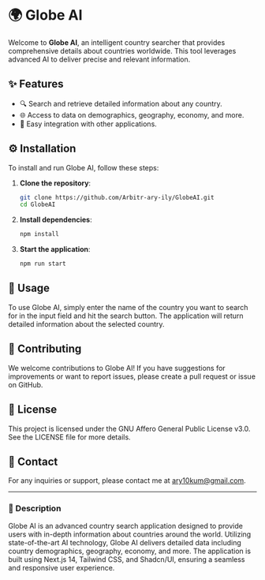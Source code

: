 # 🌍 Globe AI

Welcome to **Globe AI**, an intelligent country searcher that provides comprehensive details about countries worldwide. This tool leverages advanced AI to deliver precise and relevant information.

## ✨ Features

- 🔍 Search and retrieve detailed information about any country.
- 🌐 Access to data on demographics, geography, economy, and more.
- 🔗 Easy integration with other applications.

## ⚙️ Installation

To install and run Globe AI, follow these steps:

1. **Clone the repository**:
    ```bash
    git clone https://github.com/Arbitr-ary-ily/GlobeAI.git
    cd GlobeAI
    ```

2. **Install dependencies**:
    ```bash
    npm install
    ```

3. **Start the application**:
    ```bash
    npm run start
    ```

## 🚀 Usage

To use Globe AI, simply enter the name of the country you want to search for in the input field and hit the search button. The application will return detailed information about the selected country.

## 🤝 Contributing

We welcome contributions to Globe AI! If you have suggestions for improvements or want to report issues, please create a pull request or issue on GitHub.

## 📜 License

This project is licensed under the GNU Affero General Public License v3.0. See the LICENSE file for more details.

## 📧 Contact

For any inquiries or support, please contact me at [ary10kum@gmail.com](mailto:ary10kum@gmail.com).

---

### 📝 Description

Globe AI is an advanced country search application designed to provide users with in-depth information about countries around the world. Utilizing state-of-the-art AI technology, Globe AI delivers detailed data including country demographics, geography, economy, and more. The application is built using Next.js 14, Tailwind CSS, and Shadcn/UI, ensuring a seamless and responsive user experience.
